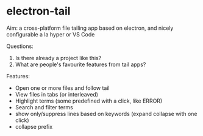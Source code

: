 # electron-tail

Aim: a cross-platform file tailing app based on electron, and nicely configurable a la hyper or VS Code

Questions:
1. Is there already a project like this?
1. What are people's favourite features from tail apps?

Features:
- Open one or more files and follow tail
- View files in tabs (or interleaved)
- Highlight terms (some predefined with a click, like ERROR)
- Search and filter terms
- show only/suppress lines based on keywords (expand collapse with one click)
- collapse prefix
